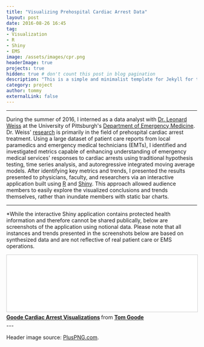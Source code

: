```yaml
---
title: "Visualizing Prehospital Cardiac Arrest Data"
layout: post
date: 2016-08-26 16:45
tag:
- Visualization
- R
- Shiny
- EMS
image: /assets/images/cpr.png
headerImage: true
projects: true
hidden: true # don't count this post in blog pagination
description: "This is a simple and minimalist template for Jekyll for those who likes to eat noodles."
category: project
author: tommy
externalLink: false
---
```


---

During the summer of 2016, I interned as a data analyst with <a href="https://www.emergencymedicine.pitt.edu/people/leonard-weiss">Dr. Leonard Weiss</a> at the University of Pittsburgh's <a href="https://www.shrs.pitt.edu/em">Department of Emergency Medicine</a>. Dr. Weiss'  <a href="https://www.ahajournals.org/action/doSearch?ContribAuthorStored=Weiss%2C+Leonard+S">research</a> is primarily in the field of prehospital cardiac arrest treatment. Using a large dataset of patient care reports from local paramedics and emergency medical technicians (EMTs), I identified and investigated metrics capable of enhancing understanding of emergency medical services' responses to cardiac arrests using traditional hypothesis testing, time series analysis, and autoregressive integrated moving average models. After identifying key metrics and trends, I presented the results presented to physicians, faculty, and researchers via an interactive application built using <a href="https://www.r-project.org/">R</a> and <a href="https://shiny.rstudio.com/">Shiny</a>. This approach allowed audience members to easily explore the visualized conclusions and trends themselves, rather than inundate members with static bar charts.

---

*While the interactive Shiny application contains protected health information and therefore cannot be shared publically, below are screenshots of the application using notional data. Please note that all instances and trends presented in the screenshots below are based on synthesized data and are not reflective of real patient care or EMS operations.

<iframe src="//www.slideshare.net/slideshow/embed_code/key/2TmKmdyGed3fc1" width="560” height=“315” frameborder="0" marginwidth="0" marginheight="0" scrolling="no" style="border:1px solid #CCC; border-width:1px; margin-bottom:5px; max-width: 100%;" allowfullscreen> </iframe> <div style="margin-bottom:5px"> <strong> <a href="//www.slideshare.net/secret/2TmKmdyGed3fc1" title="Goode Cardiac Arrest Visualizations" target="_blank">Goode Cardiac Arrest Visualizations</a> </strong> from <strong><a href="https://www.slideshare.net/TomGoode10" target="_blank">Tom Goode</a></strong> </div>
---

Header image source: <a href="http://pluspng.com/cpr-png-pictures-7816.html">PlusPNG.com</a>.
